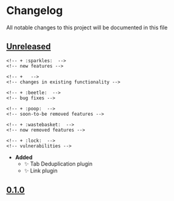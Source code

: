 # Changelog
All notable changes to this project will be documented in this file

[unreleased]: https://github.com/eugenesvk/Marta.ext/compare/0.1.0...HEAD
## [Unreleased]
  <!-- - __Added__ -->
    <!-- + :sparkles:  -->
    <!-- new features -->
  <!-- - __Changed__ -->
    <!-- +   -->
    <!-- changes in existing functionality -->
  <!-- - __Fixed__ -->
    <!-- + :beetle:  -->
    <!-- bug fixes -->
  <!-- - __Deprecated__ -->
    <!-- + :poop:  -->
    <!-- soon-to-be removed features -->
  <!-- - __Removed__ -->
    <!-- + :wastebasket:  -->
    <!-- now removed features -->
  <!-- - __Security__ -->
    <!-- + :lock:  -->
    <!-- vulnerabilities -->

  - __Added__
    + :sparkles: Tab Deduplication plugin
    + :sparkles: Link plugin

[0.1.0]: https://github.com/eugenesvk/Marta.ext/releases/tag/0.1.0
## [0.1.0]
